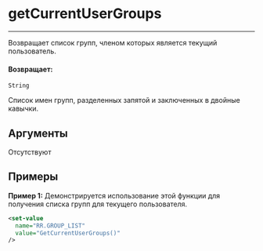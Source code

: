 # getCurrentUserGroups

---

Возвращает список групп, членом которых является текущий пользователь.

#### Возвращает:

`String`

Список имен групп, разделенных запятой и заключенных в двойные кавычки.

## Аргументы

Отсутствуют

## Примеры

**Пример 1:** Демонстрируется использование этой функции для получения списка групп для текущего пользователя.
```xml
<set-value
  name="RR.GROUP_LIST"
  value="GetCurrentUserGroups()"
/>
```

